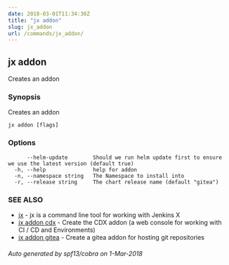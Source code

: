 ```yaml
---
date: 2018-03-01T11:34:30Z
title: "jx addon"
slug: jx_addon
url: /commands/jx_addon/
---
```

## jx addon

Creates an addon

### Synopsis

Creates an addon

```
jx addon [flags]
```

### Options

```
      --helm-update        Should we run helm update first to ensure we use the latest version (default true)
  -h, --help               help for addon
  -n, --namespace string   The Namespace to install into
  -r, --release string     The chart release name (default "gitea")
```

### SEE ALSO

* [jx](/commands/jx/)	 - jx is a command line tool for working with Jenkins X
* [jx addon cdx](/commands/jx_addon_cdx/)	 - Create the CDX addon (a web console for working with CI / CD and Environments)
* [jx addon gitea](/commands/jx_addon_gitea/)	 - Create a gitea addon for hosting git repositories

###### Auto generated by spf13/cobra on 1-Mar-2018
